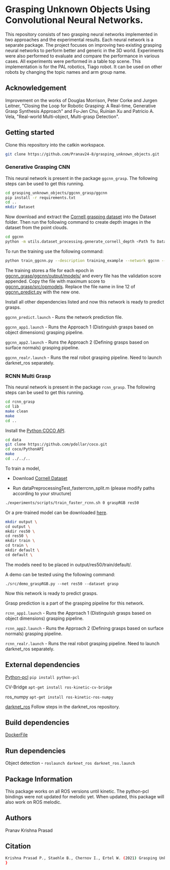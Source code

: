 # Grasping Unknown Objects Using Convolutional Neural Networks.

This repository consists of two grasping neural networks implemented in two approaches and the experimental results. Each neural network is a separate package. The project focuses on improving two existing grasping neural networks to perform better and generic in the 3D world. Experiments were also performed to evaluate and compare the performance in various cases. All experiments were performed in a table top scene. This implementation is for the PAL robotics, Tiago robot. It can be used on other robots by changing the topic names and arm group name. 

## Acknowledgement

Improvement on the works of Douglas Morrison, Peter Corke and Jurgen Leitner, "Closing the Loop for Robotic Grasping: A Real-time, Generative Grasp Synthesis Approach" and Fu-Jen Chu, Ruinian Xu and Patricio A. Vela, "Real-world Multi-object, Multi-grasp Detection". 


## Getting started

Clone this repository into the catkin workspace.

```bash
git clone https://github.com/Pranav24-8/grasping_unknown_objects.git
```

### Generative Grasping CNN

This neural network is present in the package ```ggcnn_grasp```. The following steps can be used to get this running.

```bash
cd grasping_unknown_objects/ggcnn_grasp/ggcnn
pip install -r requirements.txt
cd ..
mkdir Dataset
```

Now download and extract the [Cornell grasping dataset](http://pr.cs.cornell.edu/grasping/rect_data/data.php) into the Dataset folder. Then run the following command to create depth images in the dataset from the point clouds.

```bash
cd ggcnn
python -m utils.dataset_processing.generate_cornell_depth <Path To Dataset>
```

To run the training use the following command:

```bash
python train_ggcnn.py --description training_example --network ggcnn --dataset cornell --dataset-path <Path To Dataset>
```

The training stores a file for each epoch in  [ggcnn_grasp/ggcnn/output/models/](https://github.com/Pranav24-8/grasping_unknown_objects/tree/master/ggcnn_grasp/ggcnn/output/models) and every file has the validation score appended. Copy the file with maximum score to [ggcnn_grasp/src/opmodels](https://github.com/Pranav24-8/grasping_unknown_objects/tree/master/ggcnn_grasp/src/opmodels). Replace the file name in line 12 of [ggcnn_predict.py](https://github.com/Pranav24-8/grasping_unknown_objects/blob/master/ggcnn_grasp/src/ggcnn_predict.py) with the new one.

Install all other dependencies listed and now this network is ready to predict grasps. 

```ggcnn_predict.launch``` - Runs the network prediction file.

```ggcnn_app1.launch``` - Runs the Approach 1 (Distinguish grasps based on object dimensions) grasping pipeline.

```ggcnn_app2.launch``` - Runs the Approach 2 (Defining grasps based on surface normals) grasping pipeline.

```ggcnn_realr.launch``` - Runs the real robot grasping pipeline. Need to launch darknet_ros separately.

### RCNN Multi Grasp

This neural network is present in the package ```rcnn_grasp```. The following steps can be used to get this running.

```bash
cd rcnn_grasp
cd lib
make clean
make
cd ..
```
Install the [Python COCO API](https://github.com/cocodataset/cocoapi).

```bash
cd data
git clone https://github.com/pdollar/coco.git
cd coco/PythonAPI
make
cd ../../..
```

To train a model,


*  Download [Cornell Dataset](http://pr.cs.cornell.edu/grasping/rect_data/data.php)

*  Run dataPreprocessingTest_fasterrcnn_split.m (please modify paths according to your structure)

```bash
./experiments/scripts/train_faster_rcnn.sh 0 graspRGB res50
```

Or a pre-trained model can be downloaded [here](https://www.dropbox.com/s/ldapcpanzqdu7tc/models.zip?dl=0).

```bash
mkdir output \
cd output \
mkdir res50 \
cd res50 \
mkdir train \
cd train \
mkdir default \
cd default \
```

The models need to be placed in output/res50/train/default/.

A demo can be tested using the following command:

```./src/demo_graspRGB.py --net res50 --dataset grasp```

Now this network is ready to predict grasps.

Grasp prediction is a part of the grasping pipeline for this network.

```rcnn_app1.launch``` - Runs the Approach 1 (Distinguish grasps based on object dimensions) grasping pipeline.

```rcnn_app2.launch``` - Runs the Approach 2 (Defining grasps based on surface normals) grasping pipeline.

```rcnn_realr.launch``` - Runs the real robot grasping pipeline. Need to launch darknet_ros separately.

## External dependencies
[Python-pcl](https://github.com/strawlab/python-pcl) ```pip install python-pcl```

CV-Bridge ```apt-get install ros-kinetic-cv-bridge```

ros_numpy ```apt-get install ros-kinetic-ros-numpy```

[darknet_ros](https://github.com/leggedrobotics/darknet_ros) Follow steps in the darknet_ros repository.

## Build dependencies

[DockerFile](https://fbe-gitlab.hs-weingarten.de/stud-iki/thesis-master/ws19_prasad_grasping_objects/blob/dev/docker/DockerFile)

## Run dependencies
Object detection - ```roslaunch darknet_ros darknet_ros.launch```

## Package Information

This package works on all ROS versions until kinetic. The python-pcl bindings were not updated for melodic yet. When updated, this package will also work on ROS melodic.

## Authors
Pranav Krishna Prasad 

## Citation
```bash
Krishna Prasad P., Staehle B., Chernov I., Ertel W. (2021) Grasping Unknown Objects Using Convolutional Neural Networks. In: Arai K., Kapoor S., Bhatia R. (eds) Intelligent Systems and Applications. IntelliSys 2020. Advances in Intelligent Systems and Computing, vol 1252. Springer, Cham. https://doi.org/10.1007/978-3-030-55190-2_51
}
```

